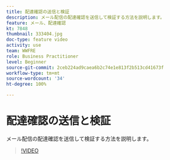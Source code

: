 ```yaml
---
title: 配達確認の送信と検証
description: メール配信の配達確認を送信して検証する方法を説明します。
feature: メール、配達確認
kt: 7848
thumbnail: 333404.jpg
doc-type: feature video
activity: use
team: WWFRE
role: Business Practitioner
level: Beginner
source-git-commit: 2ceb224ad9caea6b2c74e1e813f2b513cd41673f
workflow-type: tm+mt
source-wordcount: '34'
ht-degree: 100%

---
```


# 配達確認の送信と検証

メール配信の配達確認を送信して検証する方法を説明します。

>[!VIDEO](https://video.tv.adobe.com/v/333404)
